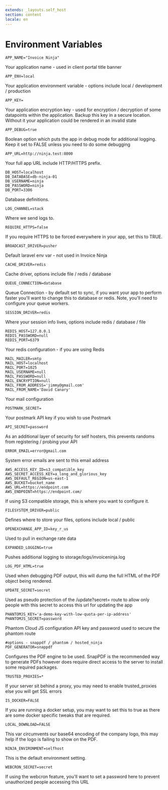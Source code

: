 ```yaml
---
extends: _layouts.self_host
section: content
locale: en
---
```


# Environment Variables

```
APP_NAME="Invoice Ninja"
```
Your application name - used in client portal title banner

```
APP_ENV=local
```
Your application environment variable - options include local / development / production

```
APP_KEY=
```
Your application encryption key - used for encryption / decryption of some datapoints within the application. Backup this key in a secure location. Without it your application could be rendered in an invalid state

```
APP_DEBUG=true
```
Boolean option which puts the app in debug mode for additional logging. Keep it set to FALSE unless you need to do some debugging

```
APP_URL=http://ninja.test:8000
```
Your full app URL include HTTP/HTTPS prefix.

```
DB_HOST=localhost
DB_DATABASE=db-ninja-01
DB_USERNAME=ninja
DB_PASSWORD=ninja
DB_PORT=3306
```
Database definitions.

```
LOG_CHANNEL=stack
```
Where we send logs to.

```
REQUIRE_HTTPS=false
```
If you require HTTPS to be forced everywhere in your app, set this to TRUE.

```
BROADCAST_DRIVER=pusher
```
Default laravel env var - not used in Invoice Ninja

```
CACHE_DRIVER=redis
```
Cache driver, options include file / redis / database

```
QUEUE_CONNECTION=database
```
Queue Connection - by default set to sync, if you want your app to perform faster you'll want to change this to database or redis. Note, you'll need to configure your queue workers.

```
SESSION_DRIVER=redis
```
Where your session info lives, options include redis / database / file

```
REDIS_HOST=127.0.0.1
REDIS_PASSWORD=null
REDIS_PORT=6379
```
Your redis configuration - if you are using Redis

```
MAIL_MAILER=smtp
MAIL_HOST=localhost
MAIL_PORT=1025
MAIL_USERNAME=null
MAIL_PASSWORD=null
MAIL_ENCRYPTION=null
MAIL_FROM_ADDRESS='jimmy@gmail.com'
MAIL_FROM_NAME='David Canary'
```
Your mail configuration

```
POSTMARK_SECRET=
```
Your postmark API key if you wish to use Postmark

```
API_SECRET=password
```
As an additional layer of security for self hosters, this prevents randoms from registering / probing your API

```
ERROR_EMAIL=error@gmail.com
```
System error emails are sent to this email address

```
AWS_ACCESS_KEY_ID=s3_compatible_key
AWS_SECRET_ACCESS_KEY=a_long_and_glorious_key
AWS_DEFAULT_REGION=us-east-1
AWS_BUCKET=bucket_name
AWS_URL=https://endpoint.com
AWS_ENDPOINT=https://endpoint.com/
```
If using S3 compatible storage, this is where you want to configure it.

```
FILESYSTEM_DRIVER=public
```
Defines where to store your files, options include local / public

```
OPENEXCHANGE_APP_ID=key_r_us
```
Used to pull in exchange rate data

```
EXPANDED_LOGGING=true
```
Pushes additional logging to storage/logs/invoiceninja.log

```
LOG_PDF_HTML=true
```
Used when debugging PDF output, this will dump the full HTML of the PDF object being rendered.

```
UPDATE_SECRET=secret
```
Used as pseudo protection of the /update?secret= route to allow only people with this secret to access this url for updating the app

```
PHANTOMJS_KEY='a-demo-key-with-low-quota-per-ip-address'
PHANTOMJS_SECRET=password
```
Phantom Cloud JS configuration API key and password used to secure the phantom route

```
#options - snappdf / phantom / hosted_ninja
PDF_GENERATOR=snappdf
```
Configures the PDF engine to be used. SnapPDF is the recommended way to generate PDFs however does require direct access to the server to install some required packages.

```
TRUSTED_PROXIES=*
```
If your server sit behind a proxy, you may need to enable trusted_proxies else you will get SSL errors

```
IS_DOCKER=FALSE
```
If you are running a docker setup, you may want to set this to true as there are some docker specific tweaks that are required.

```
LOCAL_DOWNLOAD=FALSE
```
This var circumvents our base64 encoding of the company logo, this may help if the logo is failing to show on the PDF.

```
NINJA_ENVIRONMENT=selfhost
```
This is the default environment setting.

```
WEBCRON_SECRET=secret
```
If using the webcron feature, you'll want to set a password here to prevent unauthorized people accessing this URL